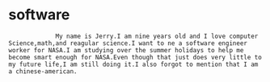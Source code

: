 # software




                 My name is Jerry.I am nine years old and I love computer Science,math,and reagular science.I want to ne a software engineer worker for NASA.I am studying over the summer holidays to help me become smart enough for NASA.Even though that just does very little to my future life,I am still doing it.I also forgot to mention that I am a chinese-american.

